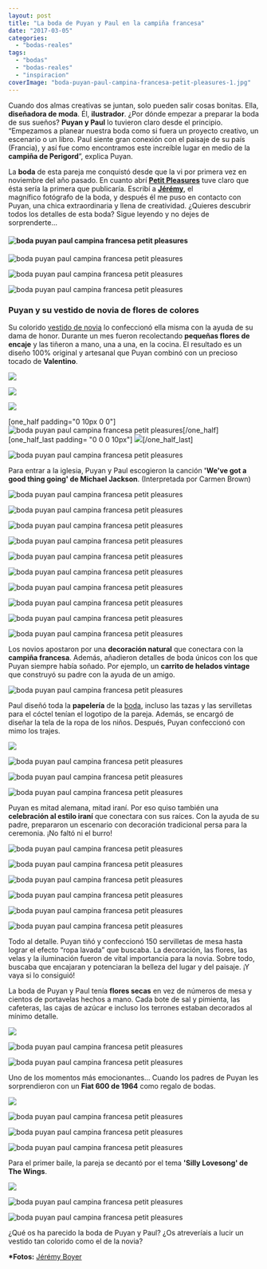 ```yaml
---
layout: post
title: "La boda de Puyan y Paul en la campiña francesa"
date: "2017-03-05"
categories: 
  - "bodas-reales"
tags: 
  - "bodas"
  - "bodas-reales"
  - "inspiracion"
coverImage: "boda-puyan-paul-campina-francesa-petit-pleasures-1.jpg"
---
```


Cuando dos almas creativas se juntan, solo pueden salir cosas bonitas. Ella, **diseñadora de moda**. Él, **ilustrador**. ¿Por dónde empezar a preparar la boda de sus sueños? **Puyan y Paul** lo tuvieron claro desde el principio. “Empezamos a planear nuestra boda como si fuera un proyecto creativo, un escenario o un libro. Paul siente gran conexión con el paisaje de su país (Francia), y así fue como encontramos este increíble lugar en medio de la **campiña de Perigord**”, explica Puyan.

La **boda** de esta pareja me conquistó desde que la vi por primera vez en noviembre del año pasado. En cuanto abrí **[Petit Pleasures](https://petitpleasures.com/)** tuve claro que ésta sería la primera que publicaría. Escribí a [**Jérémy**](https://www.instagram.com/jeremyboyerweddings/), el magnífico fotógrafo de la boda, y después él me puso en contacto con Puyan, una chica extraordinaria y llena de creatividad. ¿Quieres descubrir todos los detalles de esta boda? Sigue leyendo y no dejes de sorprenderte...

#### ![boda puyan paul campina francesa petit pleasures](/images/boda-puyan-paul-campina-francesa-petit-pleasures-2.jpg)

![boda puyan paul campina francesa petit pleasures](/images/boda-puyan-paul-campina-francesa-petit-pleasures-5.jpg)

![boda puyan paul campina francesa petit pleasures](/images/boda-puyan-paul-campina-francesa-petit-pleasures-6.jpg)

![boda puyan paul campina francesa petit pleasures](/images/boda-puyan-paul-campina-francesa-petit-pleasures-7.jpg)

### Puyan y su vestido de novia de flores de colores

Su colorido [vestido de novia](https://petitpleasures.com/vestidos/) lo confeccionó ella misma con la ayuda de su dama de honor. Durante un mes fueron recolectando **pequeñas flores de encaje** y las tiñeron a mano, una a una, en la cocina. El resultado es un diseño 100% original y artesanal que Puyan combinó con un precioso tocado de **Valentino**.

![](/images/boda-puyan-paul-campina-francesa-petit-pleasures-3.jpg)

![](/images/boda-puyan-paul-campina-francesa-petit-pleasures-4.jpg)

![](/images/boda-puyan-paul-campina-francesa-petit-pleasures-8.jpg)

\[one\_half padding="0 10px 0 0"\]![boda puyan paul campina francesa petit pleasures](/images/boda-puyan-paul-campina-francesa-petit-pleasures-9.jpg)\[/one\_half\]\[one\_half\_last padding= "0 0 0 10px"\] ![](/images/boda-puyan-paul-campina-francesa-petit-pleasures-10.jpg)\[/one\_half\_last\]

![boda puyan paul campina francesa petit pleasures](/images/boda-puyan-paul-campina-francesa-petit-pleasures-11.jpg)

Para entrar a la iglesia, Puyan y Paul escogieron la canción **'We've got a good thing going' de Michael Jackson**. (Interpretada por Carmen Brown)

![boda puyan paul campina francesa petit pleasures](/images/boda-puyan-paul-campina-francesa-petit-pleasures-12.jpg)

![boda puyan paul campina francesa petit pleasures](/images/boda-puyan-paul-campina-francesa-petit-pleasures-13.jpg)

![boda puyan paul campina francesa petit pleasures](/images/boda-puyan-paul-campina-francesa-petit-pleasures-14.jpg)

![boda puyan paul campina francesa petit pleasures](/images/boda-puyan-paul-campina-francesa-petit-pleasures-15.jpg)

![boda puyan paul campina francesa petit pleasures](/images/boda-puyan-paul-campina-francesa-petit-pleasures-16.jpg)

![boda puyan paul campina francesa petit pleasures](/images/boda-puyan-paul-campina-francesa-petit-pleasures-17.jpg)

![boda puyan paul campina francesa petit pleasures](/images/boda-puyan-paul-campina-francesa-petit-pleasures-18.jpg)

![boda puyan paul campina francesa petit pleasures](/images/boda-puyan-paul-campina-francesa-petit-pleasures-19.jpg)

![boda puyan paul campina francesa petit pleasures](/images/boda-puyan-paul-campina-francesa-petit-pleasures-23.jpg)

![boda puyan paul campina francesa petit pleasures](/images/boda-puyan-paul-campina-francesa-petit-pleasures-24.jpg)

Los novios apostaron por una **decoración natural** que conectara con la **campiña francesa**. Además, añadieron detalles de boda únicos con los que Puyan siempre había soñado. Por ejemplo, un **carrito de helados vintage** que construyó su padre con la ayuda de un amigo.

![boda puyan paul campina francesa petit pleasures](/images/boda-puyan-paul-campina-francesa-petit-pleasures-26.jpg)

Paul diseñó toda la **papelería** de la [boda](https://petitpleasures.com/bodas/), incluso las tazas y las servilletas para el cóctel tenían el logotipo de la pareja. Además, se encargó de diseñar la tela de la ropa de los niños. Después, Puyan confeccionó con mimo los trajes.

![](/images/boda-puyan-paul-campina-francesa-petit-pleasures-25.jpg)

![boda puyan paul campina francesa petit pleasures](/images/boda-puyan-paul-campina-francesa-petit-pleasures-27.jpg)

![boda puyan paul campina francesa petit pleasures](/images/boda-puyan-paul-campina-francesa-petit-pleasures-28.jpg)

![boda puyan paul campina francesa petit pleasures](/images/boda-puyan-paul-campina-francesa-petit-pleasures-29.jpg)

Puyan es mitad alemana, mitad iraní. Por eso quiso también una **celebración al estilo iraní** que conectara con sus raíces. Con la ayuda de su padre, prepararon un escenario con decoración tradicional persa para la ceremonia. ¡No faltó ni el burro!

![boda puyan paul campina francesa petit pleasures](/images/boda-puyan-paul-campina-francesa-petit-pleasures-30.jpg)

![boda puyan paul campina francesa petit pleasures](/images/boda-puyan-paul-campina-francesa-petit-pleasures-31.jpg)

![boda puyan paul campina francesa petit pleasures](/images/boda-puyan-paul-campina-francesa-petit-pleasures-32.jpg)

![boda puyan paul campina francesa petit pleasures](/images/boda-puyan-paul-campina-francesa-petit-pleasures-33.jpg)

![boda puyan paul campina francesa petit pleasures](/images/boda-puyan-paul-campina-francesa-petit-pleasures-34.jpg)

![boda puyan paul campina francesa petit pleasures](/images/boda-puyan-paul-campina-francesa-petit-pleasures-35.jpg)

Todo al detalle. Puyan tiñó y confeccionó 150 servilletas de mesa hasta lograr el efecto “ropa lavada” que buscaba. La decoración, las flores, las velas y la iluminación fueron de vital importancia para la novia. Sobre todo, buscaba que encajaran y potenciaran la belleza del lugar y del paisaje. ¡Y vaya si lo consiguió!

La boda de Puyan y Paul tenía **flores secas** en vez de números de mesa y cientos de portavelas hechos a mano. Cada bote de sal y pimienta, las cafeteras, las cajas de azúcar e incluso los terrones estaban decorados al mínimo detalle.

![](/images/boda-puyan-paul-campina-francesa-petit-pleasures-20.jpg)

![boda puyan paul campina francesa petit pleasures](/images/boda-puyan-paul-campina-francesa-petit-pleasures-21.jpg)

![boda puyan paul campina francesa petit pleasures](/images/boda-puyan-paul-campina-francesa-petit-pleasures-22.jpg)

Uno de los momentos más emocionantes... Cuando los padres de Puyan les sorprendieron con un **Fiat 600 de 1964** como regalo de bodas.

![](/images/boda-puyan-paul-campina-francesa-petit-pleasures-36.jpg)

![boda puyan paul campina francesa petit pleasures](/images/boda-puyan-paul-campina-francesa-petit-pleasures-37.jpg)

![boda puyan paul campina francesa petit pleasures](/images/boda-puyan-paul-campina-francesa-petit-pleasures-38.jpg)

![boda puyan paul campina francesa petit pleasures](/images/boda-puyan-paul-campina-francesa-petit-pleasures-39.jpg)

Para el primer baile, la pareja se decantó por el tema **'Silly Lovesong' de The Wings**.

![](/images/boda-puyan-paul-campina-francesa-petit-pleasures-40.jpg)

![boda puyan paul campina francesa petit pleasures](/images/boda-puyan-paul-campina-francesa-petit-pleasures-41.jpg)

![boda puyan paul campina francesa petit pleasures](/images/boda-puyan-paul-campina-francesa-petit-pleasures-42.jpg)

¿Qué os ha parecido la boda de Puyan y Paul? ¿Os atreveríais a lucir un vestido tan colorido como el de la novia?

**\*Fotos:** [Jérémy Boyer](http://www.jeremy-boyer.fr/)
